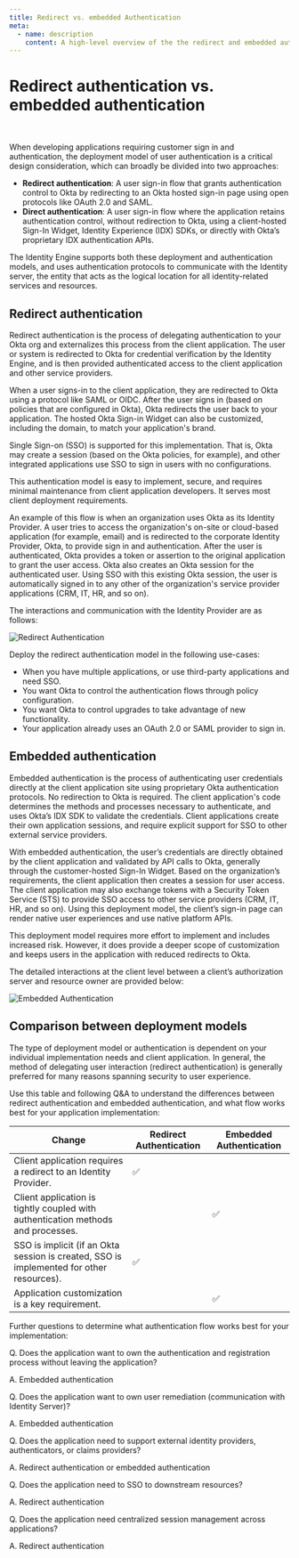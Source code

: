 ```yaml
---
title: Redirect vs. embedded Authentication
meta:
  - name: description
    content: A high-level overview of the the redirect and embedded authentication models for Okta Identity Engine.
---
```


# Redirect authentication vs. embedded authentication

<ApiLifecycle access="ie" /><br>
<ApiLifecycle access="Limited GA" />

When developing applications requiring customer sign in and authentication, the deployment model of user authentication is a critical design consideration, which can broadly be divided into two approaches:

- **Redirect authentication**: A user sign-in flow that grants authentication control to Okta by redirecting to an Okta hosted sign-in page using open protocols like OAuth 2.0 and SAML.
- **Direct authentication**: A user sign-in flow where the application retains authentication control, without redirection to Okta, using a client-hosted Sign-In Widget, Identity Experience (IDX) SDKs, or directly with Okta’s proprietary IDX authentication APIs.

The Identity Engine supports both these deployment and authentication models, and uses authentication protocols to communicate with the Identity server, the entity that acts as the logical location for all identity-related services and resources.

## Redirect authentication

Redirect authentication is the process of delegating authentication to your Okta org and externalizes this process from the client application. The user or system is redirected to Okta for credential verification by the Identity Engine, and is then provided authenticated access to the client application and other service providers.

When a user signs-in to the client application, they are redirected to Okta using a protocol like SAML or OIDC. After the user signs in (based on policies that are configured in Okta), Okta redirects the user back to your application. The hosted Okta Sign-in Widget can also be customized, including the domain, to match your application's brand.

Single Sign-on (SSO) is supported for this implementation. That is, Okta may create a session (based on the Okta policies, for example), and other integrated applications use SSO to sign in users with no configurations.

This authentication model is easy to implement, secure, and requires minimal maintenance from client application developers. It serves most client deployment requirements.

An example of this flow is when an organization uses Okta as its Identity Provider. A user tries to access the organization's on-site or cloud-based application (for example, email) and is redirected to the corporate Identity Provider, Okta, to provide sign in and authentication. After the user is authenticated, Okta provides a token or assertion to the original application to grant the user access. Okta also creates an Okta session for the authenticated user. Using SSO with this existing Okta session, the user is automatically signed in to any other of the organization's service provider applications (CRM, IT, HR, and so on).

The interactions and communication with the Identity Provider are as follows:

<!--
See http://www.plantuml.com/plantuml/uml/

Source code for fed-auth-seq-flow.png:

@startuml
skinparam monochrome true

participant "User" as us
participant "Redirected Client" as cl
participant "Identity Server" as is

us -> cl: Resource Owner (User)
cl -> is: Redirect to IdP with Authentication Request
is -> cl: Return HTML forms to challenge user for authentication, enrollment, and so on
cl <-> us: User interacts
cl -> is: Complete Authentication Request
is -> cl: Return Assertion to Client
@enduml

 -->
![Redirect Authentication](/img/fed-auth-seq-flow.png "Redirect Authentication sequence flow")

Deploy the redirect authentication model in the following use-cases:

- When you have multiple applications, or use third-party applications and need SSO.
- You want Okta to control the authentication flows through policy configuration.
- You want Okta to control upgrades to take advantage of new functionality.
- Your application already uses an OAuth 2.0 or SAML provider to sign in.

## Embedded authentication

Embedded authentication is the process of authenticating user credentials directly at the client application site using proprietary Okta authentication protocols. No redirection to Okta is required. The client application's code determines the methods and processes necessary to authenticate, and uses Okta’s IDX SDK to validate the credentials. Client applications create their own application sessions, and require explicit support for SSO to other external service providers.

With embedded authentication, the user’s credentials are directly obtained by the client application and validated by API calls to Okta, generally through the customer-hosted Sign-In Widget. Based on the organization’s requirements, the client application then creates a session for user access. The client application may also exchange tokens with a Security Token Service (STS) to provide SSO access to other service providers (CRM, IT, HR, and so on). Using this deployment model, the client’s sign-in page can render native user experiences and use native platform APIs.

This deployment model requires more effort to implement and includes increased risk. However, it does provide a deeper scope of customization and keeps users in the application with reduced redirects to Okta.

The detailed interactions at the client level between a client’s authorization server and resource owner are provided below:

<!--
See http://www.plantuml.com/plantuml/uml/

Source code for direct-auth-seq-flow.png:

@startuml
skinparam monochrome true

participant "Resource Owner (User)" as rs
participant "IDX Application Client" as cl
participant "Identity Server" as as

rs -> cl: Resource Owner
cl -> as: Resource Owner Password Credentials
as -> cl: Interaction required
rs <-> cl: User interacts
cl <-> as: User interacts
as -> cl: Interaction Code
cl -> as: Interaction Code
as -> cl: Tokens
@enduml

 -->
![Embedded Authentication](/img/direct-auth-seq-flow.png "Embedded Authentication sequence flow diagram")

## Comparison between deployment models

The type of deployment model or authentication is dependent on your individual implementation needs and client application. In general, the method of delegating user interaction (redirect authentication) is generally preferred for many reasons spanning security to user experience.

Use this table and following Q&A to understand the differences between redirect authentication and embedded authentication, and what flow works best for your application implementation:

| Change                                                    | Redirect Authentication | Embedded Authentication |
| --------------------------------------------------------- | ------------------------ | --------------------- |
| Client application requires a redirect to an Identity Provider.   |   &#9989;     | |
| Client application is tightly coupled with authentication methods and processes.  |        | &#9989; |
| SSO is implicit (if an Okta session is created, SSO is implemented for other resources).   |   &#9989;     | |
| Application customization is a key requirement.   |        | &#9989;|

Further questions to determine what authentication flow works best for your implementation:

Q. Does the application want to own the authentication and registration process without leaving the application?

A. Embedded authentication

Q. Does the application want to own user remediation (communication with Identity Server)?

A. Embedded authentication

Q. Does the application need to support external identity providers, authenticators, or claims providers?

A. Redirect authentication or embedded authentication

Q. Does the application need to SSO to downstream resources?

A. Redirect authentication

Q. Does the application need centralized session management across applications?

A. Redirect authentication
